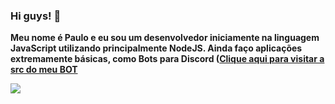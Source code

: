 ### Hi guys! 👋

<p>
<strong>
Meu nome é Paulo e eu sou um desenvolvedor iniciamente na linguagem JavaScript utilizando principalmente NodeJS. Ainda faço aplicações extremamente básicas, como Bots para Discord (<a href="">Clique aqui para visitar a src do meu BOT</a>
 </strong>
</p>


 <img src = "https://github-readme-stats.vercel.app/api?username=srwhale&show_icons=true&theme=chartreuse-dark&line_height=27">
